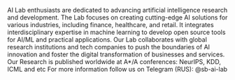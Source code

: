AI Lab enthusiasts are dedicated to advancing artificial intelligence research and development. The Lab focuses on creating cutting-edge AI solutions for various industries, including finance, healthcare, and retail. It integrates interdisciplinary expertise in machine learning  to develop open source tools for AI/ML and practical applications. Our Lab collaborates with global research institutions and tech companies to push the boundaries of AI innovation and foster the digital transformation of businesses and services.
Our Research is published worldwide at A*/A conferences: NeurIPS, KDD, ICML and etc
For more information follow us on Telegram (RUS): @sb-ai-lab

